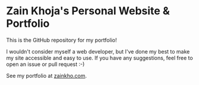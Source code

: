 # Zain Khoja's Personal Website &amp; Portfolio

This is the GitHub repository for my portfolio!

I wouldn't consider myself a web developer, but I've done my best to make my site accessible and easy to use. If you have any suggestions, feel free to open an issue or pull request :-)

See my portfolio at [zainkho.com](https://zainkho.com).
